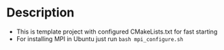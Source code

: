 # Description
* This is template project with configured CMakeLists.txt for fast starting
* For installing MPI in Ubuntu just run ```bash mpi_configure.sh```
